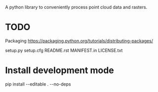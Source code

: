 A python library to conveniently process point cloud data and rasters.


# TODO

Packaging
https://packaging.python.org/tutorials/distributing-packages/

setup.py
setup.cfg
README.rst
MANIFEST.in
LICENSE.txt


# Install development mode

pip install --editable . --no-deps
